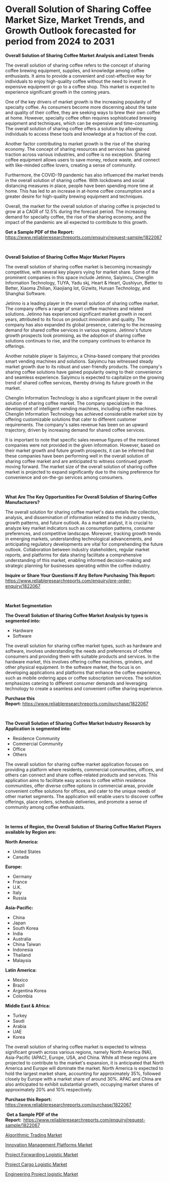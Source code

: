 <p><h1>Overall Solution of Sharing Coffee Market Size, Market Trends, and Growth Outlook forecasted for period from 2024 to 2031</h1></p><p><strong>Overall Solution of Sharing Coffee Market Analysis and Latest Trends</strong></p>
<p><p>The overall solution of sharing coffee refers to the concept of sharing coffee brewing equipment, supplies, and knowledge among coffee enthusiasts. It aims to provide a convenient and cost-effective way for individuals to enjoy high-quality coffee without the need to invest in expensive equipment or go to a coffee shop. This market is expected to experience significant growth in the coming years.</p><p>One of the key drivers of market growth is the increasing popularity of specialty coffee. As consumers become more discerning about the taste and quality of their coffee, they are seeking ways to brew their own coffee at home. However, specialty coffee often requires sophisticated brewing equipment and techniques, which can be expensive and time-consuming. The overall solution of sharing coffee offers a solution by allowing individuals to access these tools and knowledge at a fraction of the cost.</p><p>Another factor contributing to market growth is the rise of the sharing economy. The concept of sharing resources and services has gained traction across various industries, and coffee is no exception. Sharing coffee equipment allows users to save money, reduce waste, and connect with like-minded coffee lovers, creating a sense of community.</p><p>Furthermore, the COVID-19 pandemic has also influenced the market trends in the overall solution of sharing coffee. With lockdowns and social distancing measures in place, people have been spending more time at home. This has led to an increase in at-home coffee consumption and a greater desire for high-quality brewing equipment and techniques.</p><p>Overall, the market for the overall solution of sharing coffee is projected to grow at a CAGR of 12.5% during the forecast period. The increasing demand for specialty coffee, the rise of the sharing economy, and the impact of the pandemic are all expected to contribute to this growth.</p></p>
<p><strong>Get a Sample PDF of the Report:&nbsp;</strong> <a href="https://www.reliableresearchreports.com/enquiry/request-sample/1822067">https://www.reliableresearchreports.com/enquiry/request-sample/1822067</a></p>
<p>&nbsp;</p>
<p><strong>Overall Solution of Sharing Coffee Major Market Players</strong></p>
<p><p>The overall solution of sharing coffee market is becoming increasingly competitive, with several key players vying for market share. Some of the prominent companies in this space include Jetinno, Saiyimcu, Chenglin Information Technology, TUYA, Yadu skj, Heart & Heart, Qushiyun, Better to Better, Xiaoma Zhilian, Xiaojiang Iot, Gizwits, Huruan Technology, and Shanghai Software.</p><p>Jetinno is a leading player in the overall solution of sharing coffee market. The company offers a range of smart coffee machines and related solutions. Jetinno has experienced significant market growth in recent years, attributed to its focus on product innovation and quality. The company has also expanded its global presence, catering to the increasing demand for shared coffee services in various regions. Jetinno's future growth prospects look promising, as the adoption of sharing coffee solutions continues to rise, and the company continues to enhance its offerings.</p><p>Another notable player is Saiyimcu, a China-based company that provides smart vending machines and solutions. Saiyimcu has witnessed steady market growth due to its robust and user-friendly products. The company's sharing coffee solutions have gained popularity owing to their convenience and seamless experience. Saiyimcu is expected to capitalize on the growing trend of shared coffee services, thereby driving its future growth in the market.</p><p>Chenglin Information Technology is also a significant player in the overall solution of sharing coffee market. The company specializes in the development of intelligent vending machines, including coffee machines. Chenglin Information Technology has achieved considerable market size by offering customizable solutions that cater to different customer requirements. The company's sales revenue has been on an upward trajectory, driven by increasing demand for shared coffee services.</p><p>It is important to note that specific sales revenue figures of the mentioned companies were not provided in the given information. However, based on their market growth and future growth prospects, it can be inferred that these companies have been performing well in the overall solution of sharing coffee market and are anticipated to witness continued growth moving forward. The market size of the overall solution of sharing coffee market is projected to expand significantly due to the rising preference for convenience and on-the-go services among consumers.</p></p>
<p>&nbsp;</p>
<p><strong>What Are The Key Opportunities For Overall Solution of Sharing Coffee Manufacturers?</strong></p>
<p><p>The overall solution for sharing coffee market's data entails the collection, analysis, and dissemination of information related to the industry trends, growth patterns, and future outlook. As a market analyst, it is crucial to analyze key market indicators such as consumption patterns, consumer preferences, and competitive landscape. Moreover, tracking growth trends in emerging markets, understanding technological advancements, and anticipating regulatory developments are vital for comprehending the future outlook. Collaboration between industry stakeholders, regular market reports, and platforms for data sharing facilitate a comprehensive understanding of this market, enabling informed decision-making and strategic planning for businesses operating within the coffee industry.</p></p>
<p><strong>Inquire or Share Your Questions If Any Before Purchasing This Report:</strong> <a href="https://www.reliableresearchreports.com/enquiry/pre-order-enquiry/1822067">https://www.reliableresearchreports.com/enquiry/pre-order-enquiry/1822067</a></p>
<p>&nbsp;</p>
<p><strong>Market Segmentation</strong></p>
<p><strong>The Overall Solution of Sharing Coffee Market Analysis by types is segmented into:</strong></p>
<p><ul><li>Hardware</li><li>Software</li></ul></p>
<p><p>The overall solution for sharing coffee market types, such as hardware and software, involves understanding the needs and preferences of coffee consumers and providing them with suitable products and services. In the hardware market, this involves offering coffee machines, grinders, and other physical equipment. In the software market, the focus is on developing applications and platforms that enhance the coffee experience, such as mobile ordering apps or coffee subscription services. The solution emphasizes catering to different consumer demands and leveraging technology to create a seamless and convenient coffee sharing experience.</p></p>
<p><strong>Purchase this Report:&nbsp;</strong><a href="https://www.reliableresearchreports.com/purchase/1822067">https://www.reliableresearchreports.com/purchase/1822067</a></p>
<p>&nbsp;</p>
<p><strong>The Overall Solution of Sharing Coffee Market Industry Research by Application is segmented into:</strong></p>
<p><ul><li>Residence Community</li><li>Commercial Community</li><li>Office</li><li>Others</li></ul></p>
<p><p>The overall solution for sharing coffee market application focuses on providing a platform where residents, commercial communities, offices, and others can connect and share coffee-related products and services. This application aims to facilitate easy access to coffee within residence communities, offer diverse coffee options in commercial areas, provide convenient coffee solutions for offices, and cater to the unique needs of other market segments. The application will enable users to discover coffee offerings, place orders, schedule deliveries, and promote a sense of community among coffee enthusiasts.</p></p>
<p>&nbsp;</p>
<p><strong>In terms of Region, the Overall Solution of Sharing Coffee Market Players available by Region are:</strong></p>
<p>
    <p> <strong> North America: </strong>
        <ul>
            <li>United States</li>
            <li>Canada</li>
        </ul>
        </p> 
    <p> <strong> Europe: </strong>
        <ul>
            <li>Germany</li>
            <li>France</li>
            <li>U.K.</li>
            <li>Italy</li>
            <li>Russia</li>
        </ul>
        </p> 
    <p> <strong> Asia-Pacific: </strong>
        <ul>
            <li>China</li>
            <li>Japan</li>
            <li>South Korea</li>
            <li>India</li>
            <li>Australia</li>
            <li>China Taiwan</li>
            <li>Indonesia</li>
            <li>Thailand</li>
            <li>Malaysia</li>
        </ul>
        </p> 
    <p> <strong> Latin America: </strong>
        <ul>
            <li>Mexico</li>
            <li>Brazil</li>
            <li>Argentina Korea</li>
            <li>Colombia</li>
        </ul>
        </p> 
    <p> <strong> Middle East & Africa: </strong>
        <ul>
            <li>Turkey</li>
            <li>Saudi</li>
            <li>Arabia</li>
            <li>UAE</li>
            <li>Korea</li>
        </ul>
    </p>
    </p>
<p><p>The overall solution of sharing coffee market is expected to witness significant growth across various regions, namely North America (NA), Asia-Pacific (APAC), Europe, USA, and China. While all these regions are projected to contribute to the market's expansion, it is anticipated that North America and Europe will dominate the market. North America is expected to hold the largest market share, accounting for approximately 35%, followed closely by Europe with a market share of around 30%. APAC and China are also anticipated to exhibit substantial growth, occupying market shares of approximately 20% and 10% respectively.</p></p>
<p><strong>Purchase this Report: </strong><a href="https://www.reliableresearchreports.com/purchase/1822067">https://www.reliableresearchreports.com/purchase/1822067</a></p>
<p>&nbsp;<strong>Get a Sample PDF of the Report:&nbsp;&nbsp;</strong><a href="https://www.reliableresearchreports.com/enquiry/request-sample/1822067">https://www.reliableresearchreports.com/enquiry/request-sample/1822067</a></p>
<p><strong></strong></p>
<p><p><a href="https://github.com/irfadac/Market-Research-Report-List-1/blob/main/algorithmic-trading-market.md">Algorithmic Trading Market</a></p><p><a href="https://github.com/yoshih12/Market-Research-Report-List-1/blob/main/innovation-management-platforms-market.md">Innovation Management Platforms Market</a></p><p><a href="https://medium.com/p/d6f2a639c814/edit">Project Forwarding Logistic Market</a></p><p><a href="https://medium.com/p/e47a4981be08/edit">Project Cargo Logistic Market</a></p><p><a href="https://medium.com/p/4b48842309ad/edit">Engineering Project logistic Market</a></p></p>